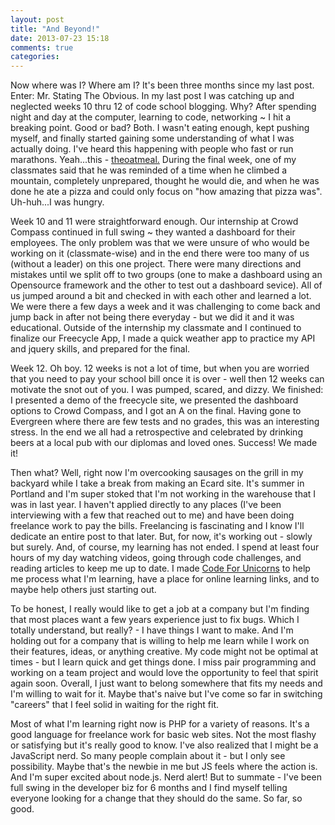 ```yaml
---
layout: post
title: "And Beyond!"
date: 2013-07-23 15:18
comments: true
categories:
---
```

Now where was I? Where am I? It's been three months since my last post. Enter: Mr. Stating The Obvious. In my last post I was catching up and neglected weeks 10 thru 12 of code school blogging. Why? After spending night and day at the computer, learning to code, networking ~ I hit a breaking point. Good or bad? Both. I wasn't eating enough, kept pushing myself, and finally started gaining some understanding of what I was actually doing. I've heard this happening with people who fast or run marathons. Yeah...this - <a href="http://theoatmeal.com/comics/running">theoatmeal.</a> During the final week, one of my classmates said that he was reminded of a time when he climbed a mountain, completely unprepared, thought he would die, and when he was done he ate a pizza and could only focus on "how amazing that pizza was". Uh-huh...I was hungry.

Week 10 and 11 were straightforward enough. Our internship at Crowd Compass continued in full swing ~ they wanted a dashboard for their employees. The only problem was that we were unsure of who would be working on it (classmate-wise) and in the end there were too many of us (without a leader) on this one project. There were many directions and mistakes until we split off to two groups (one to make a dashboard using an Opensource framework and the other to test out a dashboard sevice). All of us jumped around a bit and checked in with each other and learned a lot. We were there a few days a week and it was challenging to come back and jump back in after not being there everyday - but we did it and it was educational. Outside of the internship my classmate and I continued to finalize our Freecycle App, I made a quick weather app to practice my API and jquery skills, and prepared for the final.

Week 12. Oh boy. 12 weeks is not a lot of time, but when you are worried that you need to pay your school bill once it is over - well then 12 weeks can motivate the snot out of you. I was pumped, scared, and dizzy. We finished: I presented a demo of the freecycle site, we presented the dashboard options to Crowd Compass, and I got an A on the final. Having gone to Evergreen where there are few tests and no grades, this was an interesting stress. In the end we all had a retrospective and celebrated by drinking beers at a local pub with our diplomas and loved ones. Success! We made it!

Then what? Well, right now I'm overcooking sausages on the grill in my backyard while I take a break from making an Ecard site. It's summer in Portland and I'm super stoked that I'm not working in the warehouse that I was in last year. I haven't applied directly to any places (I've been interviewing with a few that reached out to me) and have been doing freelance work to pay the bills. Freelancing is fascinating and I know I'll dedicate an entire post to that later. But, for now, it's working out - slowly but surely. And, of course, my learning has not ended. I spend at least four hours of my day watching videos, going through code challenges, and reading articles to keep me up to date. I made <a href="http://codeforunicorns.com">Code For Unicorns</a> to help me process what I'm learning, have a place for online learning links, and to maybe help others just starting out.

To be honest, I really would like to get a job at a company but I'm finding that most places want a few years experience just to fix bugs. Which I totally understand, but really? - I have things I want to make. And I'm holding out for a company that is willing to help me learn while I work on their features, ideas, or anything creative. My code might not be optimal at times - but I learn quick and get things done. I miss pair programming and working on a team project and would love the opportunity to feel that spirit again soon. Overall, I just want to belong somewhere that fits my needs and I'm willing to wait for it. Maybe that's naive but I've come so far in switching "careers" that I feel solid in waiting for the right fit.

Most of what I'm learning right now is PHP for a variety of reasons. It's a good language for freelance work for basic web sites. Not the most flashy or satisfying but it's really good to know. I've also realized that I might be a JavaScript nerd. So many people complain about it - but I only see possibility. Maybe that's the newbie in me but JS feels where the action is. And I'm super excited about node.js. Nerd alert! But to summate - I've been full swing in the developer biz for 6 months and I find myself telling everyone looking for a change that they should do the same. So far, so good.
